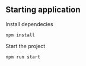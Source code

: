 ## Starting application
Install dependecies
```
npm install
```
Start the project
```
npm run start
```

